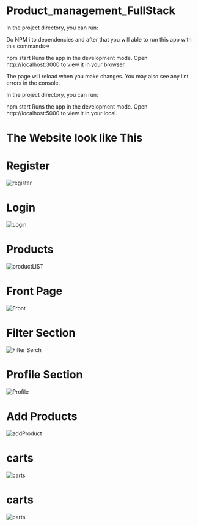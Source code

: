 # Product_management_FullStack

In the project directory, you can run:

Do NPM i to dependencies and after that you will able to run this app with this 
commands=>

npm start
Runs the app in the development mode.
Open http://localhost:3000 to view it in your browser.

The page will reload when you make changes.
You may also see any lint errors in the console.

In the project directory, you can run:

npm start
Runs the app in the development mode.
Open http://localhost:5000 to view it in your local.

 # The Website look like This
 # Register

![register](https://user-images.githubusercontent.com/106573507/221603507-b3a5e3bb-bfb1-427c-9959-38f8d5ed8508.JPG)

# Login

![Login](https://user-images.githubusercontent.com/106573507/221604219-21281b8b-115a-43e4-b472-8bdea737e585.JPG)

# Products
![productLIST](https://user-images.githubusercontent.com/106573507/221604603-aea46179-fffb-4b23-85a4-00f7265b7920.JPG)

# Front Page
![Front](https://user-images.githubusercontent.com/106573507/221604766-677ef5b0-069d-40ee-816a-0eed9c0b8ecc.JPG)
# Filter Section
![Filter Serch](https://user-images.githubusercontent.com/106573507/221604901-9089b459-87f9-4206-bbf7-5482a6d00287.JPG)
# Profile Section 
![Profile](https://user-images.githubusercontent.com/106573507/221605619-17c96d20-1ac0-4383-bad1-4a30647cca99.JPG)
# Add Products 
![addProduct](https://user-images.githubusercontent.com/106573507/221605882-eadc8f09-b515-4488-bcb2-9e9d209b5966.JPG)

# carts
![carts](https://user-images.githubusercontent.com/106573507/221605347-0e5188a1-179d-4073-8ac1-2d397c945b78.JPG)

# carts 
![carts](https://user-images.githubusercontent.com/106573507/221605347-0e5188a1-179d-4073-8ac1-2d397c945b78.JPG)
